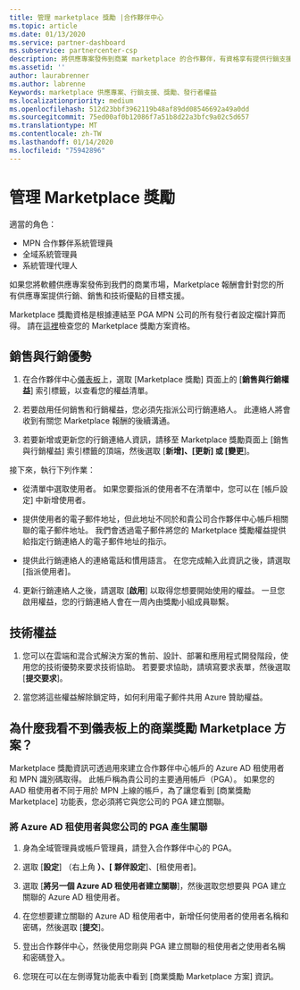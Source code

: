 ```yaml
---
title: 管理 marketplace 獎勵 |合作夥伴中心
ms.topic: article
ms.date: 01/13/2020
ms.service: partner-dashboard
ms.subservice: partnercenter-csp
description: 將供應專案發佈到商業 marketplace 的合作夥伴，有資格享有提供行銷支援的權益。
ms.assetid: ''
author: laurabrenner
ms.author: labrenne
Keywords: marketplace 供應專案、行銷支援、獎勵、發行者權益
ms.localizationpriority: medium
ms.openlocfilehash: 512d23bbf3962119b48af89dd08546692a49a0dd
ms.sourcegitcommit: 75ed00af0b12086f7a51b8d22a3bfc9a02c5d657
ms.translationtype: MT
ms.contentlocale: zh-TW
ms.lasthandoff: 01/14/2020
ms.locfileid: "75942896"
---
```

# <a name="manage-marketplace-rewards"></a>管理 Marketplace 獎勵

適當的角色：

- MPN 合作夥伴系統管理員
- 全域系統管理員
- 系統管理代理人

如果您將軟體供應專案發佈到我們的商業市場，Marketplace 報酬會針對您的所有供應專案提供行銷、銷售和技術優點的目標支援。 

Marketplace 獎勵資格是根據連結至 PGA MPN 公司的所有發行者設定檔計算而得。 請在[這裡](https://partner.microsoft.com/dashboard/mpn/program/commercialmarketplace)檢查您的 Marketplace 獎勵方案資格。 


## <a name="sales-and-marketing-benefits"></a>銷售與行銷優勢

1. 在合作夥伴中心[儀表板](https://partner.microsoft.com/dashboard)上，選取 [Marketplace 獎勵] 頁面上的 [**銷售與行銷權益**] 索引標籤，以查看您的權益清單。 

2. 若要啟用任何銷售和行銷權益，您必須先指派公司行銷連絡人。 此連絡人將會收到有關您 Marketplace 報酬的後續溝通。

3. 若要新增或更新您的行銷連絡人資訊，請移至 Marketplace 獎勵頁面上 [銷售與行銷權益] 索引標籤的頂端，然後選取 [**新增]、[更新] 或 [變更**]。 

接下來，執行下列作業：

  - 從清單中選取使用者。 如果您要指派的使用者不在清單中，您可以在 [帳戶設定] 中新增使用者。

  - 提供使用者的電子郵件地址，但此地址不同於和貴公司合作夥伴中心帳戶相關聯的電子郵件地址。 我們會透過電子郵件將您的 Marketplace 獎勵權益提供給指定行銷連絡人的電子郵件地址的指示。

  - 提供此行銷連絡人的連絡電話和慣用語言。 在您完成輸入此資訊之後，請選取 [指派使用者]。

4. 更新行銷連絡人之後，請選取 [**啟用**] 以取得您想要開始使用的權益。 一旦您啟用權益，您的行銷連絡人會在一周內由獎勵小組成員聯繫。

## <a name="technical-benefits"></a>技術權益

1. 您可以在雲端和混合式解決方案的售前、設計、部署和應用程式開發階段，使用您的技術優勢來要求技術協助。 若要要求協助，請填寫要求表單，然後選取 [**提交要求**]。

2. 當您將這些權益解除鎖定時，如何利用電子郵件共用 Azure 贊助權益。 

## <a name="why-cant-i-see-the-commercial-rewards-marketplace-program-on-my-dashboard"></a>為什麼我看不到儀表板上的商業獎勵 Marketplace 方案？

Marketplace 獎勵資訊可透過用來建立合作夥伴中心帳戶的 Azure AD 租使用者和 MPN 識別碼取得。 此帳戶稱為貴公司的主要通用帳戶（PGA）。 如果您的 AAD 租使用者不同于用於 MPN 上線的帳戶，為了讓您看到 [商業獎勵 Marketplace] 功能表，您必須將它與您公司的 PGA 建立關聯。 

### <a name="to-associate-an-azure-ad-tenant-with-the-pga-of-your-company"></a>將 Azure AD 租使用者與您公司的 PGA 產生關聯

1. 身為全域管理員或帳戶管理員，請登入合作夥伴中心的 PGA。

2. 選取 [**設定**] （右上角 **）、[** **夥伴設定**]、[租使用者]。 

3. 選取 [**將另一個 Azure AD 租使用者建立關聯**]，然後選取您想要與 PGA 建立關聯的 Azure AD 租使用者。

4. 在您想要建立關聯的 Azure AD 租使用者中，新增任何使用者的使用者名稱和密碼，然後選取 [**提交**]。

5. 登出合作夥伴中心，然後使用您剛與 PGA 建立關聯的租使用者之使用者名稱和密碼登入。

6. 您現在可以在左側導覽功能表中看到 [商業獎勵 Marketplace 方案] 資訊。


